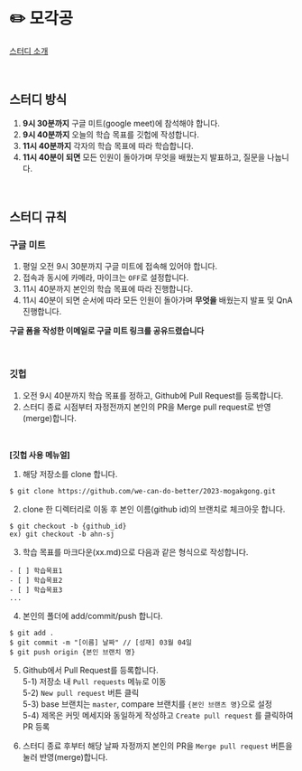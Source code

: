 # ✏️ 모각공

[스터디 소개](https://jaesa5221.notion.site/3f2283ac086546f396ddb9e84c56e47e)

<br/>

## 스터디 방식

1. **9시 30분까지** 구글 미트(google meet)에 참석해야 합니다.
2. **9시 40분까지** 오늘의 학습 목표를 깃헙에 작성합니다.
3. **11시 40분까지** 각자의 학습 목표에 따라 학습합니다.
4. **11시 40분이 되면** 모든 인원이 돌아가며 무엇을 배웠는지 발표하고, 질문을 나눕니다.

<br/>

## 스터디 규칙

### 구글 미트

1. 평일 오전 9시 30분까지 구글 미트에 접속해 있어야 합니다.
2. 접속과 동시에 카메라, 마이크는 `OFF`로 설정합니다.
3. 11시 40분까지 본인의 학습 목표에 따라 진행합니다.
4. 11시 40분이 되면 순서에 따라 모든 인원이 돌아가며 **무엇을** 배웠는지 발표 및 QnA 진행합니다.

**구글 폼을 작성한 이메일로 구글 미트 링크를 공유드렸습니다**

<br/>

### 깃헙

1. 오전 9시 40분까지 학습 목표를 정하고, Github에 Pull Request를 등록합니다.
2. 스터디 종료 시점부터 자정전까지 본인의 PR을 Merge pull request로 반영(merge)합니다.

<br/>


**[깃헙 사용 메뉴얼]**

1. 해당 저장소를 clone 합니다.
```
$ git clone https://github.com/we-can-do-better/2023-mogakgong.git
```

2. clone 한 디렉터리로 이동 후 본인 이름(github id)의 브랜치로 체크아웃 합니다.
```
$ git checkout -b {github_id}
ex) git checkout -b ahn-sj
```

3. 학습 목표를 마크다운(xx.md)으로 다음과 같은 형식으로 작성합니다.
```
- [ ] 학습목표1
- [ ] 학습목표2
- [ ] 학습목표3
...
```

4. 본인의 폴더에 add/commit/push 합니다.
```
$ git add .
$ git commit -m "[이름] 날짜" // [성재] 03월 04일
$ git push origin {본인 브랜치 명}
```

5. Github에서 Pull Request를 등록합니다.<br/>
5-1) 저장소 내 `Pull requests` 메뉴로 이동<br/>
5-2) `New pull request` 버튼 클릭<br/>
5-3) base 브랜치는 `master`, compare 브랜치를 `{본인 브랜츠 명}`으로 설정<br/>
5-4) 제목은 커밋 메세지와 동일하게 작성하고 `Create pull request` 를 클릭하여 PR 등록<br/>

6. 스터디 종료 후부터 해당 날짜 자정까지 본인의 PR을 `Merge pull request` 버튼을 눌러 반영(merge)합니다.<br/>
